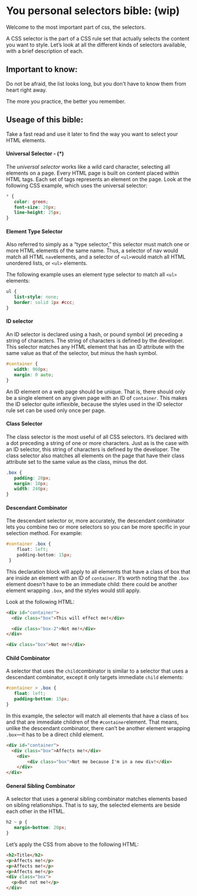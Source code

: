 # You personal selectors bible: (wip)

Welcome to the most important part of css, the selectors.

A CSS selector is the part of a CSS rule set that actually selects the content you want to style. Let’s look at all the different kinds of selectors available, with a brief description of each.

## Important to know:

Do not be afraid, the list looks long, but you don't have to know them from heart right away.

The more you practice, the better you remember.

## Useage of this bible:

Take a fast read and use it later to find the way you want to select your HTML elements.

#### Universal Selector - (*)

The *universal selector* works like a wild card character, selecting all elements on a page. Every HTML page is built on content placed within HTML tags. Each set of tags represents an element on the page. Look at the following CSS example, which uses the universal selector:

```css
* {
   color: green;
   font-size: 20px;
   line-height: 25px;
}
```

#### Element Type Selector

Also referred to simply as a “type selector,” this selector must match one or more HTML elements of the same name. Thus, a selector of nav would match all HTML `nav`elements, and a selector of `<ul>`would match all HTML unordered lists, or `<ul>` elements.

The following example uses an element type selector to match all `<ul>` elements:

```css
ul {
   list-style: none;
   border: solid 1px #ccc;
}
```

#### ID selector

An ID selector is declared using a hash, or pound symbol (`#`) preceding a string of characters. The string of characters is defined by the developer. This selector matches any HTML element that has an ID attribute with the same value as that of the selector, but minus the hash symbol.

```css
#container {
   width: 960px;
   margin: 0 auto;
}
```

An ID element on a web page should be unique. That is, there should only be a single element on any given page with an ID of `container`. This makes the ID selector quite inflexible, because the styles used in the ID selector rule set can be used only once per page.

#### Class Selector

The class selector is the most useful of all CSS selectors. It’s declared with a dot preceding a string of one or more characters. Just as is the case with an ID selector, this string of characters is defined by the developer. The class selector also matches all elements on the page that have their class attribute set to the same value as the class, minus the dot.

```css
.box {
   padding: 20px;
   margin: 10px;
   width: 240px;
}
```

#### Descendant Combinator

The descendant selector or, more accurately, the descendant combinator lets you combine two or more selectors so you can be more specific in your selection method. For example:

```css
#container .box {
    float: left;
    padding-bottom: 15px;
 }
```

This declaration block will apply to all elements that have a class of box that are inside an element with an ID of `container`. It’s worth noting that the `.box` element doesn’t have to be an immediate child: there could be another element wrapping `.box`, and the styles would still apply.

Look at the following HTML:

```html
<div id="container">
  <div class="box">This will effect me!</div>

  <div class="box-2">Not me!</div>
</div>

<div class="box">Not me!</div>
```

#### Child Combinator

A selector that uses the `child`combinator is similar to a selector that uses a descendant combinator, except it only targets immediate `child` elements:

```css
#container > .box {
   float: left;
   padding-bottom: 15px;
}
```

In this example, the selector will match all elements that have a class of `box` and that are immediate children of the `#container`element. That means, unlike the descendant combinator, there can’t be another element wrapping `.box`—it has to be a direct child element.

```html
<div id="container">
  <div class="box">Affects me!</div>
    <div>
        <div class="box">Not me because I'm in a new div!</div>
    </div>
</div>
```

#### General Sibling Combinator

A selector that uses a general sibling combinator matches elements based on sibling relationships. That is to say, the selected elements are beside each other in the HTML.

```css
h2 ~ p {
   margin-bottom: 20px;
}
```

Let’s apply the CSS from above to the following HTML:

```html
<h2>Title</h2>
<p>Affects me!</p>
<p>Affects me!</p>
<p>Affects me!</p>
<div class="box">
  <p>But not me!</p>
</div>
```
